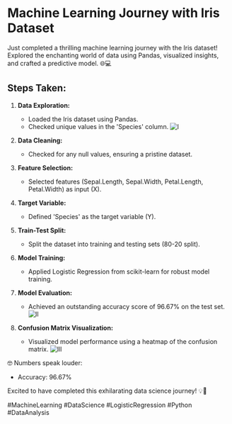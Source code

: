# Machine Learning Journey with Iris Dataset 

Just completed a thrilling machine learning journey with the Iris dataset! Explored the enchanting world of data using Pandas, visualized insights, and crafted a predictive model. 🌐💻

## Steps Taken:

1. **Data Exploration:**
   - Loaded the Iris dataset using Pandas.
   - Checked unique values in the 'Species' column.
   ![l](https://github.com/nahidkawsar/-Iris-Dataset-ML-Exploration-with-Logistic-Regression-/assets/149723828/d3610bfd-94ec-45e4-bb11-84ebb7b59ca3)


2. **Data Cleaning:**
   - Checked for any null values, ensuring a pristine dataset.

3. **Feature Selection:**
   - Selected features (Sepal.Length, Sepal.Width, Petal.Length, Petal.Width) as input (X).

4. **Target Variable:**
   - Defined 'Species' as the target variable (Y).

5. **Train-Test Split:**
   - Split the dataset into training and testing sets (80-20 split).

6. **Model Training:**
   - Applied Logistic Regression from scikit-learn for robust model training.

7. **Model Evaluation:**
   - Achieved an outstanding accuracy score of 96.67% on the test set.
![ll](https://github.com/nahidkawsar/-Iris-Dataset-ML-Exploration-with-Logistic-Regression-/assets/149723828/48316f7b-9d4d-4703-bda5-a269389b4258)

8. **Confusion Matrix Visualization:**
   - Visualized model performance using a heatmap of the confusion matrix.
![lll](https://github.com/nahidkawsar/-Iris-Dataset-ML-Exploration-with-Logistic-Regression-/assets/149723828/72f69602-d9e3-4d82-99d8-d7a5875d8e73)

🤓 Numbers speak louder:
   - Accuracy: 96.67%

Excited to have completed this exhilarating data science journey! 💡💬

#MachineLearning #DataScience #LogisticRegression #Python #DataAnalysis

